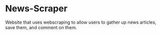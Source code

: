# News-Scraper
Website that uses webscraping to allow users to gather up news articles, save them, and comment on them.
